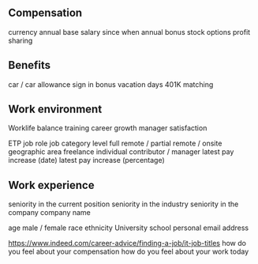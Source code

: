 
## Compensation
currency
annual base salary
since when
annual bonus
stock options
profit sharing
## Benefits
car / car allowance
sign in bonus
vacation days
401K matching

## Work environment
Worklife balance
training
career growth
manager satisfaction

ETP
job role
job category
level
full remote / partial remote / onsite
geographic area
freelance
individual contributor / manager
latest pay increase (date)
latest pay increase (percentage)
## Work experience
seniority in the current position
seniority in the industry
seniority in the company
company name

age
male / female
race
ethnicity
University school
personal email address

https://www.indeed.com/career-advice/finding-a-job/it-job-titles
how do you feel about your compensation
how do you feel about your work today
